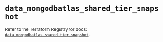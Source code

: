 # `data_mongodbatlas_shared_tier_snapshot`

Refer to the Terraform Registry for docs: [`data_mongodbatlas_shared_tier_snapshot`](https://registry.terraform.io/providers/mongodb/mongodbatlas/1.16.1/docs/data-sources/shared_tier_snapshot).
